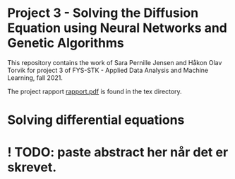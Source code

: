 # Project 3 - Solving the Diffusion Equation using Neural Networks and Genetic Algorithms


This repository contains the work of Sara Pernille Jensen and Håkon Olav Torvik for project 3 of FYS-STK - Applied Data Analysis and Machine Learning, fall 2021.

The project rapport [rapport.pdf](https://github.com/SaraPJensen/FYS-STK/blob/main/Project3/tex/rapport.pdf) is found in the tex directory.

# Solving differential equations
# ! TODO: paste abstract her når det er skrevet.
